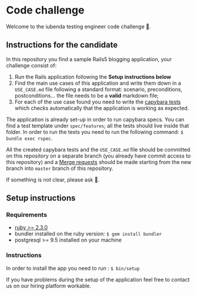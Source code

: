 # Code challenge

Welcome to the iubenda testing engineer code challenge 🎉.

## Instructions for the candidate

In this repository you find a sample Rails5 blogging application, your challenge consist of:

1. Run the Rails application following the **Setup instructions below**
2. Find the main use cases of this application and write them down in a `USE_CASE.md` file following a standard format: scenario, preconditions, postconditions... the file needs to be a **valid** markdown file;
3. For each of the use case found you need to write the [capybara tests](https://github.com/teamcapybara/capybara) which checks automatically that the application is working as expected.

The application is already set-up in order to run capybara specs. You can find a test template under `spec/features`; all the tests should live inside that folder.
In order to run the tests you need to run the following command: `$ bundle exec rspec`.

All the created capybara tests and the `USE_CASE.md` file should be committed on this repository on a separate branch (you already have commit access to this repository) and a [Merge requests](https://docs.gitlab.com/ee/gitlab-basics/add-merge-request.html) should be made starting from the new branch into `master` branch of this repository.

If something is not clear, please ask 🙂.

## Setup instructions

### Requirements

- [ruby >= 2.3.0](https://www.ruby-lang.org/en/documentation/installation/)
- bundler installed on the ruby version: `$ gem install bundler`
- postgresql >= 9.5 installed on your machine

### Instructions

In order to install the app you need to run : `$ bin/setup`

If you have problems during the setup of the application feel free to contact us on our hiring platform workable.
